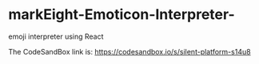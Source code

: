 # markEight-Emoticon-Interpreter-
emoji interpreter using React

The CodeSandBox link is:
https://codesandbox.io/s/silent-platform-s14u8
